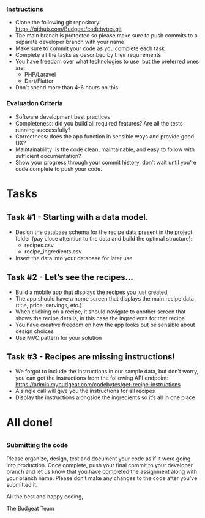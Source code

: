 ### Instructions
- Clone the following git repository: https://github.com/Budgeat/codebytes.git
- The main branch is protected so please make sure to push commits to a separate developer branch with your name
- Make sure to commit your code as you complete each task
- Complete all the tasks as described by their requirements
- You have freedom over what technologies to use, but the preferred ones are:
    - PHP/Laravel
    - Dart/Flutter
- Don’t spend more than 4-6 hours on this

### Evaluation Criteria
- Software development best practices
- Completeness: did you build all required features? Are all the tests running successfully?
- Correctness: does the app function in sensible ways and provide good UX?
- Maintainability: is the code clean, maintainable, and easy to follow with sufficient documentation?
- Show your progress through your commit history, don’t wait until you’re code complete to push your code.

######
# Tasks
######

## Task #1 - Starting with a data model.
- Design the database schema for the recipe data present in the project folder (pay close attention to the data and build the optimal structure):
    - recipes.csv
    - recipe_ingredients.csv
- Insert the data into your database for later use

## Task #2 - Let’s see the recipes…
- Build a mobile app that displays the recipes you just created
- The app should have a home screen that displays the main recipe data (title, price, servings, etc.)
- When clicking on a recipe, it should navigate to another screen that shows the recipe details, in this case the ingredients for that recipe
- You have creative freedom on how the app looks but be sensible about design choices
- Use MVC pattern for your solution

## Task #3 - Recipes are missing instructions!
- We forgot to include the instructions in our sample data, but don’t worry, you can get the instructions from the following API endpoint: https://admin.mybudgeat.com/codebytes/get-recipe-instructions
- A single call will give you the instructions for all recipes
- Display the instructions alongside the ingredients so it’s all in one place

######
# All done!
######

### Submitting the code
Please organize, design, test and document your code as if it were going into production. Once complete, push your final commit to your developer branch and let us know that you have completed the assignment along with your branch name. Please don’t make any changes to the code after you’ve submitted it.

All the best and happy coding,

The Budgeat Team
